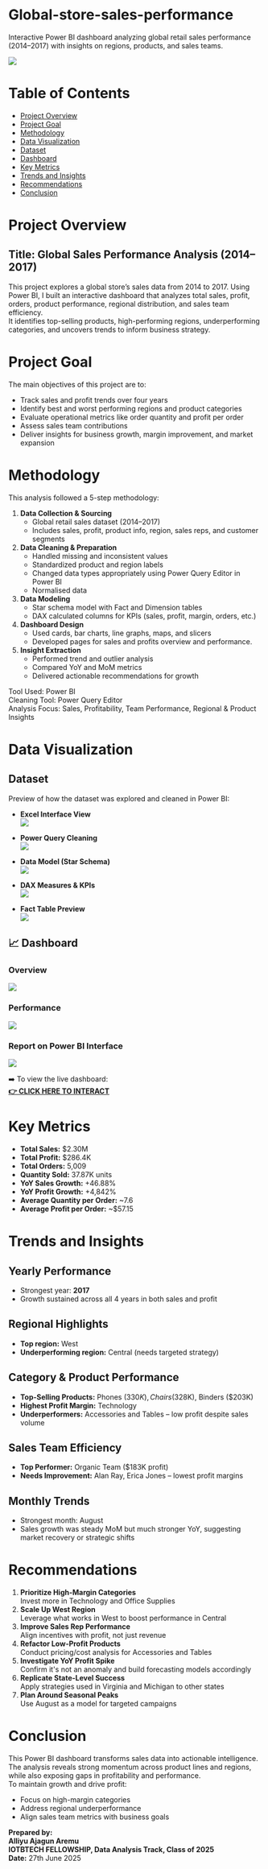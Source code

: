 # Global-store-sales-performance
Interactive Power BI dashboard analyzing global retail sales performance (2014–2017) with insights on regions, products, and sales teams.

![](global-sales-dashboard-cover.jpg)

# Table of Contents
- [ Project Overview](#-project-overview)
- [ Project Goal](#-project-goal)
- [ Methodology](#-methodology)
- [ Data Visualization](#-data-visualization)
- [ Dataset](#-dataset)
- [ Dashboard](#-dashboard)
- [ Key Metrics](#-key-metrics)
- [ Trends and Insights](#-trends-and-insights)
- [ Recommendations](#-recommendations)
- [ Conclusion](#-conclusion)

#  Project Overview
## Title: Global Sales Performance Analysis (2014–2017)
This project explores a global store’s sales data from 2014 to 2017. Using Power BI, I built an interactive dashboard that analyzes total sales, profit, orders, product performance, regional distribution, and sales team efficiency.  
It identifies top-selling products, high-performing regions, underperforming categories, and uncovers trends to inform business strategy.

#  Project Goal
The main objectives of this project are to:
- Track sales and profit trends over four years
- Identify best and worst performing regions and product categories
- Evaluate operational metrics like order quantity and profit per order
- Assess sales team contributions
- Deliver insights for business growth, margin improvement, and market expansion

# Methodology
This analysis followed a 5-step methodology:
1. **Data Collection & Sourcing**
   - Global retail sales dataset (2014–2017)
   - Includes sales, profit, product info, region, sales reps, and customer segments
2. **Data Cleaning & Preparation**
   - Handled missing and inconsistent values
   - Standardized product and region labels
   - Changed data types appropriately using Power Query Editor in Power BI
   - Normalised data
3. **Data Modeling**
   - Star schema model with Fact and Dimension tables
   - DAX calculated columns for KPIs (sales, profit, margin, orders, etc.)
4. **Dashboard Design**
   - Used cards, bar charts, line graphs, maps, and slicers
   - Developed pages for sales and profits overview and performance.
5. **Insight Extraction**
   - Performed trend and outlier analysis
   - Compared YoY and MoM metrics
   - Delivered actionable recommendations for growth

Tool Used: Power BI  
Cleaning Tool: Power Query Editor  
Analysis Focus: Sales, Profitability, Team Performance, Regional & Product Insights

# Data Visualization
## Dataset
Preview of how the dataset was explored and cleaned in Power BI:

- **Excel Interface View**  
  ![](DatainExcelInterface.png)

- **Power Query Cleaning**  
  ![](DatainPowerQueryInterface.png)

- **Data Model (Star Schema)**  
  ![](DatarelationshipinPowerBI.png)

- **DAX Measures & KPIs**  
  ![](M.easuresusingDAX.png)

- **Fact Table Preview**  
  ![](DateTableonPowerBI.png)

## 📈 Dashboard
### Overview  
![](Reportpage1.png)

### Performance  
![](Reportpage2.png)

###  Report on Power BI Interface 
![](PowerBIInterfaceOverview.png)

➡️ To view the live dashboard:  
**[👉 CLICK HERE TO INTERACT](https://app.powerbi.com/view?r=eyJrIjoiNjFmNzQyY2UtMjNkMC00ZWQ1LWIxZTQtMzExYTBmM2Q5OTUwIiwidCI6ImI2NDU3ZDY4LTQzODgtNGMzYS04MjIyLTc0ZGU0NDU5ZDFlZiJ9)**

# Key Metrics
- **Total Sales:** $2.30M  
- **Total Profit:** $286.4K  
- **Total Orders:** 5,009  
- **Quantity Sold:** 37.87K units  
- **YoY Sales Growth:** +46.88%  
- **YoY Profit Growth:** +4,842%  
- **Average Quantity per Order:** ~7.6  
- **Average Profit per Order:** ~$57.15

# Trends and Insights
## Yearly Performance  
- Strongest year: **2017**  
- Growth sustained across all 4 years in both sales and profit
## Regional Highlights  
- **Top region:** West  
- **Underperforming region:** Central (needs targeted strategy)
## Category & Product Performance  
- **Top-Selling Products:** Phones ($330K), Chairs ($328K), Binders ($203K)  
- **Highest Profit Margin:** Technology
- **Underperformers:** Accessories and Tables – low profit despite sales volume
## Sales Team Efficiency  
- **Top Performer:** Organic Team ($183K profit)  
- **Needs Improvement:** Alan Ray, Erica Jones – lowest profit margins
## Monthly Trends  
- Strongest month: August  
- Sales growth was steady MoM but much stronger YoY, suggesting market recovery or strategic shifts

# Recommendations
1. **Prioritize High-Margin Categories**  
   Invest more in Technology and Office Supplies
2. **Scale Up West Region**  
   Leverage what works in West to boost performance in Central
3. **Improve Sales Rep Performance**  
   Align incentives with profit, not just revenue
4. **Refactor Low-Profit Products**  
   Conduct pricing/cost analysis for Accessories and Tables
5. **Investigate YoY Profit Spike**  
   Confirm it's not an anomaly and build forecasting models accordingly
6. **Replicate State-Level Success**  
   Apply strategies used in Virginia and Michigan to other states
7. **Plan Around Seasonal Peaks**  
   Use August as a model for targeted campaigns

# Conclusion

This Power BI dashboard transforms sales data into actionable intelligence. The analysis reveals strong momentum across product lines and regions, while also exposing gaps in profitability and performance.  
To maintain growth and drive profit:
- Focus on high-margin categories  
- Address regional underperformance  
- Align sales team metrics with business goals  

**Prepared by:**  
**Alliyu Ajagun Aremu**  
**IOTBTECH FELLOWSHIP, Data Analysis Track, Class of 2025**  
**Date:** 27th June 2025
